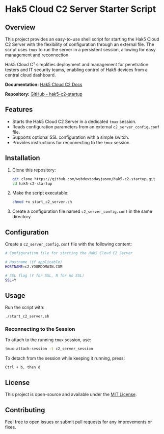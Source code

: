 # Hak5 Cloud C2 Server Starter Script

## Overview
This project provides an easy-to-use shell script for starting the Hak5 Cloud C2 Server with the flexibility of configuration through an external file. The script uses `tmux` to run the server in a persistent session, allowing for easy management and reconnection.

Hak5 Cloud C² simplifies deployment and management for penetration testers and IT security teams, enabling control of Hak5 devices from a central cloud dashboard.

**Documentation:** [Hak5 Cloud C2 Docs](https://docs.hak5.org/cloud-c2)

**Repository:** [GitHub - hak5-c2-startup](https://github.com/webdevtodayjason/hak5-c2-startup.git)

## Features
- Starts the Hak5 Cloud C2 Server in a dedicated `tmux` session.
- Reads configuration parameters from an external `c2_server_config.conf` file.
- Supports optional SSL configuration with a simple switch.
- Provides instructions for reconnecting to the `tmux` session.

## Installation
1. Clone this repository:
   ```bash
   git clone https://github.com/webdevtodayjason/hak5-c2-startup.git
   cd hak5-c2-startup
   ```
2. Make the script executable:
   ```bash
   chmod +x start_c2_server.sh
   ```
3. Create a configuration file named `c2_server_config.conf` in the same directory.

## Configuration
Create a `c2_server_config.conf` file with the following content:

```bash
# Configuration file for starting the Hak5 Cloud C2 Server

# Hostname (if applicable)
HOSTNAME=c2.YOURDOMAIN.COM

# SSL flag (Y for SSL, N for no SSL)
SSL=Y
```

## Usage
Run the script with:
```bash
./start_c2_server.sh
```

### Reconnecting to the Session
To attach to the running `tmux` session, use:
```bash
tmux attach-session -t c2_server_session
```

To detach from the session while keeping it running, press:
```
Ctrl + b, then d
```

## License
This project is open-source and available under the [MIT License](LICENSE).

## Contributing
Feel free to open issues or submit pull requests for any improvements or fixes.


